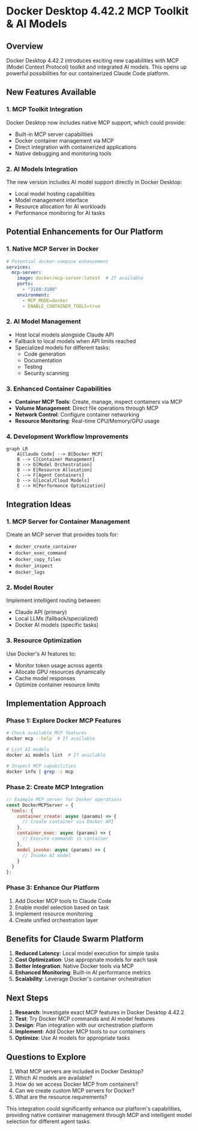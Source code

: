 # Docker Desktop 4.42.2 MCP Toolkit & AI Models

## Overview

Docker Desktop 4.42.2 introduces exciting new capabilities with MCP (Model Context Protocol) toolkit and integrated AI models. This opens up powerful possibilities for our containerized Claude Code platform.

## New Features Available

### 1. MCP Toolkit Integration
Docker Desktop now includes native MCP support, which could provide:
- Built-in MCP server capabilities
- Docker container management via MCP
- Direct integration with containerized applications
- Native debugging and monitoring tools

### 2. AI Models Integration
The new version includes AI model support directly in Docker Desktop:
- Local model hosting capabilities
- Model management interface
- Resource allocation for AI workloads
- Performance monitoring for AI tasks

## Potential Enhancements for Our Platform

### 1. Native MCP Server in Docker
```yaml
# Potential docker-compose enhancement
services:
  mcp-server:
    image: docker/mcp-server:latest  # If available
    ports:
      - "3100:3100"
    environment:
      - MCP_MODE=docker
      - ENABLE_CONTAINER_TOOLS=true
```

### 2. AI Model Management
- Host local models alongside Claude API
- Fallback to local models when API limits reached
- Specialized models for different tasks:
  - Code generation
  - Documentation
  - Testing
  - Security scanning

### 3. Enhanced Container Capabilities
- **Container MCP Tools**: Create, manage, inspect containers via MCP
- **Volume Management**: Direct file operations through MCP
- **Network Control**: Configure container networking
- **Resource Monitoring**: Real-time CPU/Memory/GPU usage

### 4. Development Workflow Improvements
```mermaid
graph LR
    A[Claude Code] --> B[Docker MCP]
    B --> C[Container Management]
    B --> D[Model Orchestration]
    B --> E[Resource Allocation]
    C --> F[Agent Containers]
    D --> G[Local/Cloud Models]
    E --> H[Performance Optimization]
```

## Integration Ideas

### 1. MCP Server for Container Management
Create an MCP server that provides tools for:
- `docker_create_container`
- `docker_exec_command`
- `docker_copy_files`
- `docker_inspect`
- `docker_logs`

### 2. Model Router
Implement intelligent routing between:
- Claude API (primary)
- Local LLMs (fallback/specialized)
- Docker AI models (specific tasks)

### 3. Resource Optimization
Use Docker's AI features to:
- Monitor token usage across agents
- Allocate GPU resources dynamically
- Cache model responses
- Optimize container resource limits

## Implementation Approach

### Phase 1: Explore Docker MCP Features
```bash
# Check available MCP features
docker mcp --help  # If available

# List AI models
docker ai models list  # If available

# Inspect MCP capabilities
docker info | grep -i mcp
```

### Phase 2: Create MCP Integration
```javascript
// Example MCP server for Docker operations
const DockerMCPServer = {
  tools: {
    container_create: async (params) => {
      // Create container via Docker API
    },
    container_exec: async (params) => {
      // Execute commands in container
    },
    model_invoke: async (params) => {
      // Invoke AI model
    }
  }
};
```

### Phase 3: Enhance Our Platform
1. Add Docker MCP tools to Claude Code
2. Enable model selection based on task
3. Implement resource monitoring
4. Create unified orchestration layer

## Benefits for Claude Swarm Platform

1. **Reduced Latency**: Local model execution for simple tasks
2. **Cost Optimization**: Use appropriate models for each task
3. **Better Integration**: Native Docker tools via MCP
4. **Enhanced Monitoring**: Built-in AI performance metrics
5. **Scalability**: Leverage Docker's container orchestration

## Next Steps

1. **Research**: Investigate exact MCP features in Docker Desktop 4.42.2
2. **Test**: Try Docker MCP commands and AI model features
3. **Design**: Plan integration with our orchestration platform
4. **Implement**: Add Docker MCP tools to our containers
5. **Optimize**: Use AI models for appropriate tasks

## Questions to Explore

1. What MCP servers are included in Docker Desktop?
2. Which AI models are available?
3. How do we access Docker MCP from containers?
4. Can we create custom MCP servers for Docker?
5. What are the resource requirements?

This integration could significantly enhance our platform's capabilities, providing native container management through MCP and intelligent model selection for different agent tasks.